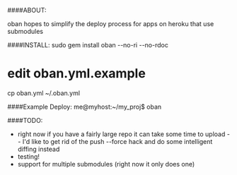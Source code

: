 ####ABOUT:

oban hopes to simplify the deploy process for apps on heroku that use
submodules

####INSTALL:
  sudo gem install oban --no-ri --no-rdoc

  # edit oban.yml.example
  cp oban.yml ~/.oban.yml

####Example Deploy:
  me@myhost:~/my_proj$ oban

####TODO:
  * right now if you have a fairly large repo it can take some time to
    upload -- I'd like to get rid of the push --force hack and do some
    intelligent diffing instead
  * testing!
  * support for multiple submodules (right now it only does one)
